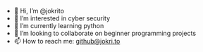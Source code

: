 - 👋 Hi, I’m @jokrito
- 👀 I’m interested in cyber security
- 🌱 I’m currently learning python
- 💞️ I’m looking to collaborate on beginner programming projects
- 📫 How to reach me: github@jokri.to

<!---
jokrito/jokrito is a ✨ special ✨ repository because its `README.md` (this file) appears on your GitHub profile.
You can click the Preview link to take a look at your changes.
--->
